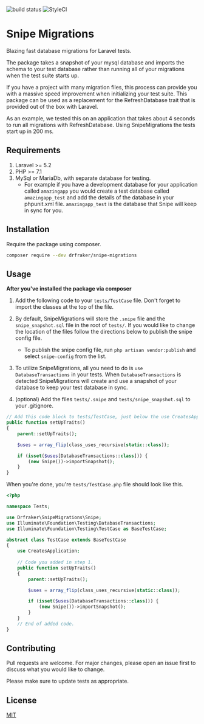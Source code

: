 ![build status](https://travis-ci.com/drfraker/snipe-migrations.svg?branch=master "build status")
![StyleCI](https://github.styleci.io/repos/171511006/shield?branch=master)

# Snipe Migrations

Blazing fast database migrations for Laravel tests. 

The package takes a snapshot of your mysql database and imports the schema to your test database rather than running 
all of your migrations when the test suite starts up. 

If you have a project with many migration files, this process can provide you with a massive speed improvement when 
initializing your test suite. This package can be used as a replacement for the RefreshDatabase trait that is provided out
of the box with Laravel.

As an example, we tested this on an application that takes about 4 seconds to run all migrations with RefreshDatabase. 
Using SnipeMigrations the tests start up in 200 ms.

## Requirements
1. Laravel >= 5.2
2. PHP >= 7.1
3. MySql or MariaDb, with separate database for testing.
	- For example if you have a development database for your application called `amazingapp`
	you would create a test database called `amazingapp_test` and add the details of the 
	database in your phpunit.xml file. `amazingapp_test` is the database that Snipe will keep in sync for you.

## Installation

Require the package using composer.

```bash
composer require --dev drfraker/snipe-migrations
```

## Usage

**After you've installed the package via composer**
1. Add the following code to your `tests/TestCase` file. Don't forget to import the classes at the top of the file.

2. By default, SnipeMigrations will store the `.snipe` file and the `snipe_snapshot.sql` file in the root of
`tests/`. If you would like to change the location of the files follow the directions below to publish
the snipe config file.
	- To publish the snipe config file, run `php artisan vendor:publish` and select `snipe-config` from the list.
	
3. To utilize SnipeMigrations, all you need to do is `use DatabaseTransactions` in your tests. When `DatabaseTransactions`
is detected SnipeMigrations will create and use a snapshot of your database to keep your test database in sync. 

4. (optional) Add the files `tests/.snipe` and `tests/snipe_snapshot.sql` to your .gitignore.
```php
// Add this code block to tests/TestCase, just below the use CreatesApplication; statement.
public function setUpTraits()
{
	parent::setUpTraits();

	$uses = array_flip(class_uses_recursive(static::class));

	if (isset($uses[DatabaseTransactions::class])) {
		(new Snipe())->importSnapshot();
	}
}
```

When you're done, you're `tests/TestCase.php` file should look like this.
```php
<?php

namespace Tests;

use Drfraker\SnipeMigrations\Snipe;
use Illuminate\Foundation\Testing\DatabaseTransactions;
use Illuminate\Foundation\Testing\TestCase as BaseTestCase;

abstract class TestCase extends BaseTestCase
{
    use CreatesApplication;
	
    // Code you added in step 1.
    public function setUpTraits()
    {
        parent::setUpTraits();

        $uses = array_flip(class_uses_recursive(static::class));

        if (isset($uses[DatabaseTransactions::class])) {
            (new Snipe())->importSnapshot();
        }
    }
    // End of added code.
}
```

## Contributing
Pull requests are welcome. For major changes, please open an issue first to discuss what you would like to change.

Please make sure to update tests as appropriate.

## License
[MIT](./LICENSE.md)
